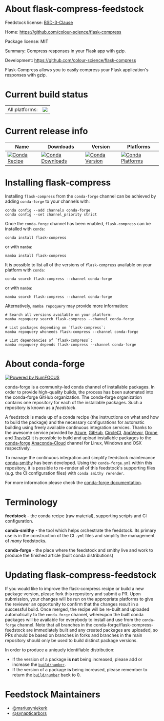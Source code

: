 About flask-compress-feedstock
==============================

Feedstock license: [BSD-3-Clause](https://github.com/conda-forge/flask-compress-feedstock/blob/main/LICENSE.txt)

Home: https://github.com/colour-science/flask-compress

Package license: MIT

Summary: Compress responses in your Flask app with gzip.

Development: https://github.com/colour-science/flask-compress

Flask-Compress allows you to easily compress your Flask application's responses with gzip.


Current build status
====================


<table><tr><td>All platforms:</td>
    <td>
      <a href="https://dev.azure.com/conda-forge/feedstock-builds/_build/latest?definitionId=2952&branchName=main">
        <img src="https://dev.azure.com/conda-forge/feedstock-builds/_apis/build/status/flask-compress-feedstock?branchName=main">
      </a>
    </td>
  </tr>
</table>

Current release info
====================

| Name | Downloads | Version | Platforms |
| --- | --- | --- | --- |
| [![Conda Recipe](https://img.shields.io/badge/recipe-flask--compress-green.svg)](https://anaconda.org/conda-forge/flask-compress) | [![Conda Downloads](https://img.shields.io/conda/dn/conda-forge/flask-compress.svg)](https://anaconda.org/conda-forge/flask-compress) | [![Conda Version](https://img.shields.io/conda/vn/conda-forge/flask-compress.svg)](https://anaconda.org/conda-forge/flask-compress) | [![Conda Platforms](https://img.shields.io/conda/pn/conda-forge/flask-compress.svg)](https://anaconda.org/conda-forge/flask-compress) |

Installing flask-compress
=========================

Installing `flask-compress` from the `conda-forge` channel can be achieved by adding `conda-forge` to your channels with:

```
conda config --add channels conda-forge
conda config --set channel_priority strict
```

Once the `conda-forge` channel has been enabled, `flask-compress` can be installed with `conda`:

```
conda install flask-compress
```

or with `mamba`:

```
mamba install flask-compress
```

It is possible to list all of the versions of `flask-compress` available on your platform with `conda`:

```
conda search flask-compress --channel conda-forge
```

or with `mamba`:

```
mamba search flask-compress --channel conda-forge
```

Alternatively, `mamba repoquery` may provide more information:

```
# Search all versions available on your platform:
mamba repoquery search flask-compress --channel conda-forge

# List packages depending on `flask-compress`:
mamba repoquery whoneeds flask-compress --channel conda-forge

# List dependencies of `flask-compress`:
mamba repoquery depends flask-compress --channel conda-forge
```


About conda-forge
=================

[![Powered by
NumFOCUS](https://img.shields.io/badge/powered%20by-NumFOCUS-orange.svg?style=flat&colorA=E1523D&colorB=007D8A)](https://numfocus.org)

conda-forge is a community-led conda channel of installable packages.
In order to provide high-quality builds, the process has been automated into the
conda-forge GitHub organization. The conda-forge organization contains one repository
for each of the installable packages. Such a repository is known as a *feedstock*.

A feedstock is made up of a conda recipe (the instructions on what and how to build
the package) and the necessary configurations for automatic building using freely
available continuous integration services. Thanks to the awesome service provided by
[Azure](https://azure.microsoft.com/en-us/services/devops/), [GitHub](https://github.com/),
[CircleCI](https://circleci.com/), [AppVeyor](https://www.appveyor.com/),
[Drone](https://cloud.drone.io/welcome), and [TravisCI](https://travis-ci.com/)
it is possible to build and upload installable packages to the
[conda-forge](https://anaconda.org/conda-forge) [Anaconda-Cloud](https://anaconda.org/)
channel for Linux, Windows and OSX respectively.

To manage the continuous integration and simplify feedstock maintenance
[conda-smithy](https://github.com/conda-forge/conda-smithy) has been developed.
Using the ``conda-forge.yml`` within this repository, it is possible to re-render all of
this feedstock's supporting files (e.g. the CI configuration files) with ``conda smithy rerender``.

For more information please check the [conda-forge documentation](https://conda-forge.org/docs/).

Terminology
===========

**feedstock** - the conda recipe (raw material), supporting scripts and CI configuration.

**conda-smithy** - the tool which helps orchestrate the feedstock.
                   Its primary use is in the construction of the CI ``.yml`` files
                   and simplify the management of *many* feedstocks.

**conda-forge** - the place where the feedstock and smithy live and work to
                  produce the finished article (built conda distributions)


Updating flask-compress-feedstock
=================================

If you would like to improve the flask-compress recipe or build a new
package version, please fork this repository and submit a PR. Upon submission,
your changes will be run on the appropriate platforms to give the reviewer an
opportunity to confirm that the changes result in a successful build. Once
merged, the recipe will be re-built and uploaded automatically to the
`conda-forge` channel, whereupon the built conda packages will be available for
everybody to install and use from the `conda-forge` channel.
Note that all branches in the conda-forge/flask-compress-feedstock are
immediately built and any created packages are uploaded, so PRs should be based
on branches in forks and branches in the main repository should only be used to
build distinct package versions.

In order to produce a uniquely identifiable distribution:
 * If the version of a package **is not** being increased, please add or increase
   the [``build/number``](https://docs.conda.io/projects/conda-build/en/latest/resources/define-metadata.html#build-number-and-string).
 * If the version of a package **is** being increased, please remember to return
   the [``build/number``](https://docs.conda.io/projects/conda-build/en/latest/resources/define-metadata.html#build-number-and-string)
   back to 0.

Feedstock Maintainers
=====================

* [@mariusvniekerk](https://github.com/mariusvniekerk/)
* [@synapticarbors](https://github.com/synapticarbors/)

